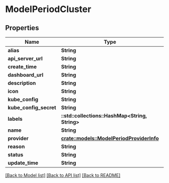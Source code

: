 # ModelPeriodCluster

## Properties

Name | Type | Description | Notes
------------ | ------------- | ------------- | -------------
**alias** | **String** |  | 
**api_server_url** | **String** |  | 
**create_time** | **String** |  | 
**dashboard_url** | **String** |  | 
**description** | **String** |  | 
**icon** | **String** |  | 
**kube_config** | **String** |  | 
**kube_config_secret** | **String** |  | 
**labels** | **::std::collections::HashMap<String, String>** |  | 
**name** | **String** |  | 
**provider** | [**crate::models::ModelPeriodProviderInfo**](model.ProviderInfo.md) |  | 
**reason** | **String** |  | 
**status** | **String** |  | 
**update_time** | **String** |  | 

[[Back to Model list]](../README.md#documentation-for-models) [[Back to API list]](../README.md#documentation-for-api-endpoints) [[Back to README]](../README.md)



